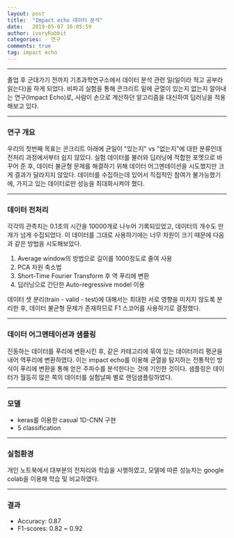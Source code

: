 ```yaml
---
layout: post
title:  "Impact echo 데이터 분석"
date:   2019-05-07 16:05:59
author: ivoryRabbit
categories: - 연구
comments: true
tag: impact echo
---
```


* * *

졸업 후 군대가기 전까지 기초과학연구소에서 데이터 분석 관련 일(일이라 적고 공부라 읽는다)을 하게 되었다. 비파괴 실험을 통해 콘크리트 밑에 균열이 있는지 없는지 알아내는 연구(Impact Echo)로, 사람이 손으로 계산하던 알고리즘을 대신하여 딥러닝을 적용해보고 있다.

* * *

### 연구 개요

우리의 첫번째 목표는 콘크리트 아래에 균일이 "있는지" vs "없는지"에 대한 분류인데 전처리 과정에서부터 쉽지 않았다. 실험 데이터를 불러와 딥러닝에 적합한 포멧으로 바꾸어 준 후, 데이터 불균형 문제를 해결하기 위해 데이터 어그멘테이션을 시도했지만 크게 결과가 달라지지 않았다. 데이터를 수집하는데 있어서 직접적인 참여가 불가능했기에, 가지고 있는 데이터로만 성능을 최대화시켜야 했다.

* * *

### 데이터 전처리

각각의 관측치는 0.1초의 시간을 10000개로 나누어 기록되있었고, 데이터의 개수도 만개가 넘게 수집되었다. 이 데이터를 그대로 사용하기에는 너무 차원이 크기 때문에 다음과 같은 방법을 시도해보았다.

1. Average window의 방법으로 길이를 1000정도로 줄여 사용
2. PCA 차원 축소법
3. Short-Time Fourier Transform 후 역 푸리에 변환
4. 딥러닝으로 간단한 Auto-regressive model 이용

데이터 셋 분리(train - valid - test)에 대해서는 최대한 서로 영향을 미치지 않도록 분리한 후, 데이터 불균형 문제가 존재하므로 F1 스코어를 사용하기로 결정했다.

* * *

### 데이터 어그멘테이션과 샘플링

진동하는 데이터를 푸리에 변환시킨 후, 같은 카테고리에 묶여 있는 데이터끼리 평균을 내어 역푸리에 변환하였다. 이는 impact echo를 이용해 균열을 탐지하는 전통적인 방식이 푸리에 변환을 통해 얻은 주파수를 분석한다는 것에 기인한 것이다. 샘플링은 데이터가 월등히 많은 쪽의 데이터를 실험날짜 별로 랜덤샘플링하였다.

* * *

### 모델

+ keras를 이용한 casual 1D-CNN 구현
+ 5 classification

* * *

### 실험환경

개인 노트북에서 대부분의 전처리와 학습을 시행하였고, 모델에 따른 성능차는 google colab을 이용해 학습 및 비교하였다.

* * *

### 결과

- Accuracy: 0.87
- F1-scores: 0.82 ~ 0.92
